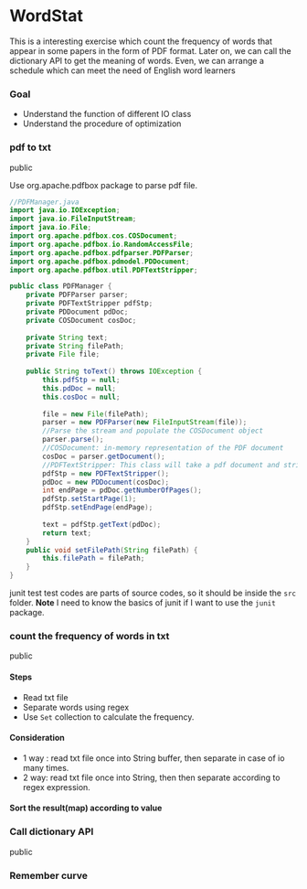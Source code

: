 # WordStat
This is a interesting exercise which count the frequency of words that appear in some papers in the form of PDF format. Later on, we can call the dictionary API to get the meaning of words. Even, we can arrange a schedule which can meet the need of English word learners
### Goal

- Understand the function of different IO class
- Understand the procedure of optimization


### pdf to txt
public 

Use org.apache.pdfbox package to parse pdf file.


```java
//PDFManager.java
import java.io.IOException;
import java.io.FileInputStream;
import java.io.File;
import org.apache.pdfbox.cos.COSDocument;
import org.apache.pdfbox.io.RandomAccessFile;
import org.apache.pdfbox.pdfparser.PDFParser;
import org.apache.pdfbox.pdmodel.PDDocument;
import org.apache.pdfbox.util.PDFTextStripper;

public class PDFManager {
	private PDFParser parser;
	private PDFTextStripper pdfStp;
	private PDDocument pdDoc;
	private COSDocument cosDoc;
	
	private String text;
	private String filePath;
	private File file;
	
	public String toText() throws IOException {
		this.pdfStp = null;
		this.pdDoc = null;
		this.cosDoc = null;
		
		file = new File(filePath);
		parser = new PDFParser(new FileInputStream(file));
		//Parse the stream and populate the COSDocument object
		parser.parse();
        //COSDocument: in-memory representation of the PDF document
		cosDoc = parser.getDocument();
        //PDFTextStripper: This class will take a pdf document and strip out all of the text and ignore the formatting and such
		pdfStp = new PDFTextStripper();
		pdDoc = new PDDocument(cosDoc);
		int endPage = pdDoc.getNumberOfPages();
		pdfStp.setStartPage(1);
		pdfStp.setEndPage(endPage);
		
		text = pdfStp.getText(pdDoc);
		return text;
	}
	public void setFilePath(String filePath) {
		this.filePath = filePath;
	}
}
```


junit test
test codes are parts of source codes, so it should be inside the `src` folder.
**Note** I need to know the basics of junit if I want to use the `junit` package.


### count the frequency of words in txt
public
#### Steps
- Read txt file
- Separate words using regex
- Use `Set` collection to calculate the frequency.

#### Consideration
- 1 way : read txt file once into String buffer, then separate in case of io many times.
- 2 way:  read txt file once into String, then then separate according to regex expression.

#### Sort the result(map) according to value



### Call dictionary API
public 

### Remember curve

